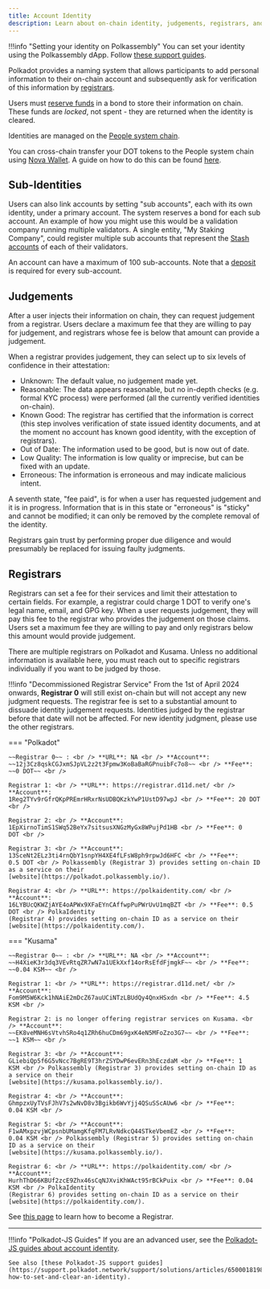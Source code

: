 ```yaml
---
title: Account Identity
description: Learn about on-chain identity, judgements, registrars, and how to manage your identity on Polkadot.
---
```


!!!info "Setting your identity on Polkassembly"
    You can set your identity using the Polkassembly dApp. Follow [these support guides](https://support.polkadot.network/support/solutions/articles/65000187627-how-to-set-your-on-chain-identity-on-polkassembly).

Polkadot provides a naming system that allows participants to add personal information to their
on-chain account and subsequently ask for verification of this information by
[registrars](#registrars).

Users must [reserve funds](../general/chain-state-values.md) in a bond to store
their information on chain. These funds are _locked_, not spent - they are returned when the
identity is cleared.

Identities are managed on the [People system chain](./learn-system-chains.md).

You can cross-chain transfer your DOT tokens to the People system chain using
[Nova Wallet](https://novawallet.io/). A guide on how to do this can be found
[here](https://docs.novawallet.io/nova-wallet-wiki/asset-management/how-to-send-tokens/send-tokens-cross-chain).

## Sub-Identities

Users can also link accounts by setting "sub accounts", each with its own identity, under a primary
account. The system reserves a bond for each sub account. An example of how you might use this would
be a validation company running multiple validators. A single entity, "My Staking Company", could
register multiple sub accounts that represent the [Stash accounts](learn-cryptography.md) of each of
their validators.

An account can have a maximum of 100 sub-accounts. Note that a
[deposit](../general/chain-state-values.md) is required for every sub-account.

## Judgements

After a user injects their information on chain, they can request judgement from a registrar. Users
declare a maximum fee that they are willing to pay for judgement, and registrars whose fee is below
that amount can provide a judgement.

When a registrar provides judgement, they can select up to six levels of confidence in their
attestation:

- Unknown: The default value, no judgement made yet.
- Reasonable: The data appears reasonable, but no in-depth checks (e.g. formal KYC process) were
  performed (all the currently verified identities on-chain).
- Known Good: The registrar has certified that the information is correct (this step involves
  verification of state issued identity documents, and at the moment no account has known good
  identity, with the exception of registrars).
- Out of Date: The information used to be good, but is now out of date.
- Low Quality: The information is low quality or imprecise, but can be fixed with an update.
- Erroneous: The information is erroneous and may indicate malicious intent.

A seventh state, "fee paid", is for when a user has requested judgement and it is in progress.
Information that is in this state or "erroneous" is "sticky" and cannot be modified; it can only be
removed by the complete removal of the identity.

Registrars gain trust by performing proper due diligence and would presumably be replaced for
issuing faulty judgments.

## Registrars

Registrars can set a fee for their services and limit their attestation to certain fields. For
example, a registrar could charge 1 DOT to verify one's legal name, email, and GPG key. When a user
requests judgement, they will pay this fee to the registrar who provides the judgement on those
claims. Users set a maximum fee they are willing to pay and only registrars below this amount would
provide judgement.

There are multiple registrars on Polkadot and Kusama. Unless no additional information is available
here, you must reach out to specific registrars individually if you want to be judged by those.

!!!info "Decommissioned Registrar Service"
    From the 1st of April 2024 onwards, **Registrar 0** will still exist on-chain but will not accept any new judgment requests. The registrar fee is set to a substantial amount to dissuade identity judgement requests. Identities judged by the registrar before that date will not be affected. For new identity judgment, please use the other registrars.

=== "Polkadot"

    ~~Registrar 0~~ : <br /> **URL**: NA <br /> **Account**:
    ~~12j3Cz8qskCGJxmSJpVL2z2t3Fpmw3KoBaBaRGPnuibFc7o8~~ <br /> **Fee**: ~~0 DOT~~ <br />

    Registrar 1: <br /> **URL**: https://registrar.d11d.net/ <br /> **Account**:
    1Reg2TYv9rGfrQKpPREmrHRxrNsUDBQKzkYwP1UstD97wpJ <br /> **Fee**: 20 DOT <br />

    Registrar 2: <br /> **Account**: 1EpXirnoTimS1SWq52BeYx7sitsusXNGzMyGx8WPujPd1HB <br /> **Fee**: 0
    DOT <br />

    Registrar 3: <br /> **Account**: 13SceNt2ELz3ti4rnQbY1snpYH4XE4fLFsW8ph9rpwJd6HFC <br /> **Fee**:
    0.5 DOT <br /> Polkassembly (Registrar 3) provides setting on-chain ID as a service on their
    [website](https://polkadot.polkassembly.io/).

    Registrar 4: <br /> **URL**: https://polkaidentity.com/ <br /> **Account**:
    16LYBUcQKWZjAYE4oAPWx9XFaEYnCAffwpPuPWrUvU1mqBZT <br /> **Fee**: 0.5 DOT <br /> PolkaIdentity
    (Registrar 4) provides setting on-chain ID as a service on their
    [website](https://polkaidentity.com/).

=== "Kusama"

    ~~Registrar 0~~ : <br /> **URL**: NA <br /> **Account**:
    ~~H4XieK3r3dq3VEvRtqZR7wN7a1UEkXxf14orRsEfdFjmgkF~~ <br /> **Fee**: ~~0.04 KSM~~ <br />

    Registrar 1: <br /> **URL**: https://registrar.d11d.net/ <br /> **Account**:
    Fom9M5W6Kck1hNAiE2mDcZ67auUCiNTzLBUdQy4QnxHSxdn <br /> **Fee**: 4.5 KSM <br />

    Registrar 2: is no longer offering registrar services on Kusama. <br /> **Account**:
    ~~EK8veMNH6sVtvhSRo4q1ZRh6huCDm69gxK4eN5MFoZzo3G7~~ <br /> **Fee**: ~~1 KSM~~ <br />

    Registrar 3: <br /> **Account**: GLiebiQp5f6G5vNcc7BgRE9T3hrZSYDwP6evERn3hEczdaM <br /> **Fee**: 1
    KSM <br /> Polkassembly (Registrar 3) provides setting on-chain ID as a service on their
    [website](https://kusama.polkassembly.io/).

    Registrar 4: <br /> **Account**: GhmpzxUyTVsFJhV7s2wNvD8v3Bgikb6WvYjj4QSuSScAUw6 <br /> **Fee**:
    0.04 KSM <br />

    Registrar 5: <br /> **Account**: F1wAMxpzvjWCpsnbUMamgKfqFM7LRvNdkcQ44STkeVbemEZ <br /> **Fee**:
    0.04 KSM <br /> Polkassembly (Registrar 5) provides setting on-chain ID as a service on their
    [website](https://kusama.polkassembly.io/).

    Registrar 6: <br /> **URL**: https://polkaidentity.com/ <br /> **Account**:
    HurhThD66KBUf2zcE9Zhx46sCqNJXviKhWAct95rBCkPuix <br /> **Fee**: 0.04 KSM <br /> PolkaIdentity
    (Registrar 6) provides setting on-chain ID as a service on their
    [website](https://polkaidentity.com/).

See [this page](./learn-guides-identity.md#registrars) to learn how to become a Registrar.

---

!!!info "Polkadot-JS Guides"
    If you are an advanced user, see the [Polkadot-JS guides about account identity](./learn-guides-identity.md).
    
    See also [these Polkadot-JS support guides](https://support.polkadot.network/support/solutions/articles/65000181981-how-to-set-and-clear-an-identity).
